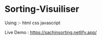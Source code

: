 # Sorting-Visuiliser

Using :-
html
css
javascript


Live Demo : https://sachinsorting.netlify.app/
